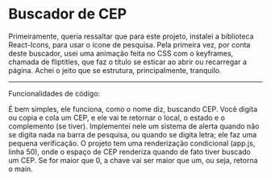 # Buscador de CEP

Primeiramente, queria ressaltar que para este projeto, instalei a biblioteca React-Icons, para usar o ícone de pesquisa. Pela primeira vez, por conta deste buscador, usei uma animação feita no CSS com o keyframes, chamada de fliptitles, que faz o título se esticar ao abrir ou recarregar a página. Achei o jeito que se estrutura, principalmente, tranquilo.              

-----------------------
Funcionalidades de código:

É bem simples, ele funciona, como o nome diz, buscando CEP. Você digita ou copia e cola um CEP, e ele vai te retornar o local, o estado e o complemento (se tiver). Implementei nele um sistema de alerta quando não se digita nada na barra de pesquisa, ou quando se digita letra; ele faz uma pequena verificação. O projeto tem uma renderização condicional (app.js, linha 50), onde o espaço de CEP renderiza quando de fato tiver buscado um CEP. Se for maior que 0, a chave vai ser maior que um, ou seja, retorna o main.
